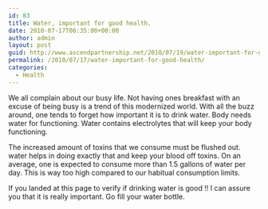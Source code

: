```yaml
---
id: 83
title: Water, important for good health.
date: 2010-07-17T06:35:00+00:00
author: admin
layout: post
guid: http://www.ascendpartnership.net/2010/07/19/water-important-for-good-health/
permalink: /2010/07/17/water-important-for-good-health/
categories:
  - Health
---
```

We all complain about our busy life. Not having ones breakfast with an excuse of being busy is a trend of this modernized world. With all the buzz around, one tends to forget how important it is to drink water. Body needs water for functioning. Water contains electrolytes that will keep your body functioning.

The increased amount of toxins that we consume must be flushed out. water helps in doing exactly that and keep your blood off toxins. On an average, one is expected to consume more than 1.5 gallons of water per day. This is way too high compared to our habitual consumption limits. 

If you landed at this page to verify if drinking water is good !! I can assure you that it is really important. Go fill your water bottle.